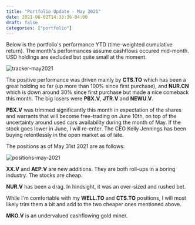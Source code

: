```yaml
---
title: "Portfolio Update - May 2021"
date: 2021-06-02T14:33:36-04:00
draft: false
categories: ["portfolio"]
---
```


Below is the portfolio's performance YTD (time-weighted cumulative return). The month's performances assume cashflows occured mid-month. USD holdings are excluded but quite small at the moment.

![tracker-may2021](/images/tracker-may2021.png)

The positive performance was driven mainly by **CTS.TO** which has been a great holding so far (up more than 100% since first purchase), and **NUR.CN** which is down around 30% since first purchase but made a nice comeback this month. The big losers were **PBX.V**, **JTR.V** and **NEWU.V**.

**PBX.V** was trimmed significantly this month in expectation of the shares and warrants that will become free-trading on June 10th, on top of the uncertainty around used cars availability during the month of May. If the stock goes lower in June, I will re-enter. The CEO Kelly Jennings has been buying relentlessly in the open market as of late.

The positions as of May 31st 2021 are as follows:

![positions-may-2021](/images/positions-may-2021.png)

**XX.V** and **AEP.V** are new additions. They are both roll-ups in a boring industry. The stocks are cheap.

**NUR.V** has been a drag. In hindsight, it was an over-sized and rushed bet. 

While I'm comfortable with my **WELL.TO** and **CTS.TO** positions, I will most likely trim them a bit and add to the two cheaper ones mentioned above.

**MKO.V** is an undervalued cashflowing gold miner.



